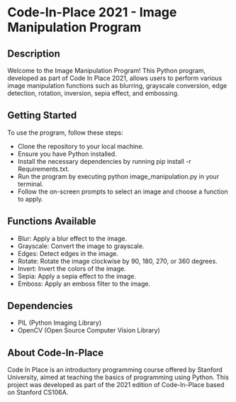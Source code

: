 # Code-In-Place 2021 - Image Manipulation Program

## Description
Welcome to the Image Manipulation Program! This Python program, developed as part of Code In Place 2021, allows users to perform various image manipulation functions such as blurring, grayscale conversion, edge detection, rotation, inversion, sepia effect, and embossing.

## Getting Started
To use the program, follow these steps:

* Clone the repository to your local machine.
* Ensure you have Python installed.
* Install the necessary dependencies by running pip install -r Requirements.txt.
* Run the program by executing python image_manipulation.py in your terminal.
* Follow the on-screen prompts to select an image and choose a function to apply.

## Functions Available
* Blur: Apply a blur effect to the image.
* Grayscale: Convert the image to grayscale.
* Edges: Detect edges in the image.
* Rotate: Rotate the image clockwise by 90, 180, 270, or 360 degrees.
* Invert: Invert the colors of the image.
* Sepia: Apply a sepia effect to the image.
* Emboss: Apply an emboss filter to the image.

## Dependencies
* PIL (Python Imaging Library)
* OpenCV (Open Source Computer Vision Library)

## About Code-In-Place
Code In Place is an introductory programming course offered by Stanford University, aimed at teaching the basics of programming using Python. This project was developed as part of the 2021 edition of Code-In-Place based on Stanford CS106A.
